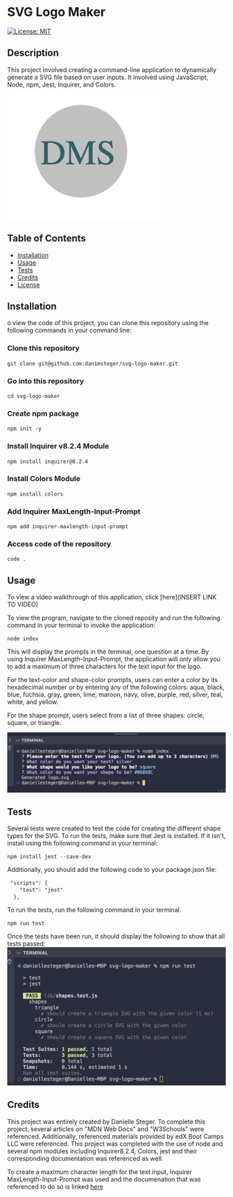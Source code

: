 # SVG Logo Maker

[![License: MIT](https://img.shields.io/badge/License-MIT-yellow.svg)](https://opensource.org/licenses/MIT)

## Description

This project involved creating a command-line application to dynamically generate a SVG file based on user inputs. It involved using JavaScript, Node, npm, Jest, Inquirer, and Colors.

![Sample photo of a generated SVG](/assets/images/mainphoto.png)

## Table of Contents

- [Installation](#installation)
- [Usage](#usage)
- [Tests](#tests)
- [Credits](#credits)
- [License](#license)

## Installation

o view the code of this project, you can clone this repository using the following commands in your command line:

### Clone this repository

```
git clone git@github.com:danimsteger/svg-logo-maker.git
```

### Go into this repository

```
cd svg-logo-maker
```

### Create npm package

```
npm init -y
```

### Install Inquirer v8.2.4 Module

```
npm install inquirer@8.2.4
```

### Install Colors Module

```
npm install colors
```

### Add Inquirer MaxLength-Input-Prompt

```
npm add inquirer-maxlength-input-prompt
```

### Access code of the repository

```
code .
```

## Usage

To view a video walkthrough of this application, click [here](INSERT LINK TO VIDEO)

To view the program, navigate to the cloned reposity and run the following command in your terminal to invoke the application:

```
node index
```

This will display the prompts in the terminal, one question at a time. By using Inquirer MaxLength-Input-Prompt, the application will only allow you to add a maximum of three characters for the text input for the logo.

For the text-color and shape-color prompts, users can enter a color by its hexadecimal number or by entering any of the following colors: aqua, black, blue, fuchsia, gray, green, lime, maroon, navy, olive, purple, red, silver, teal, white, and yellow.

For the shape prompt, users select from a list of three shapes: circle, square, or triangle.

![Sample view of the terminal with completed prompts](/assets/images/terminal.png)

## Tests

Several tests were created to test the code for creating the different shape types for the SVG. To run the tests, make sure that Jest is installed. If it isn't, install using the following command in your terminal:

```
npm install jest --save-dev
```

Additionally, you should add the following code to your package.json file:

```
 "scripts": {
    "test": "jest"
  },
```

To run the tests, run the following command in your terminal.

```
npm run test
```

Once the tests have been run, it should display the following to show that all tests passed:
![Sample of passing tests in terminal](/assets/images/tests.png)

## Credits

This project was entirely created by Danielle Steger. To complete this project, several articles on "MDN Web Docs" and "W3Schools" were referenced. Additionally, referenced materials provided by edX Boot Camps LLC were referenced. This project was completed with the use of node and several npm modules including Inquirer8.2.4, Colors, jest and their corresponding documentation was referenced as well.

To create a maximum character length for the text input, Inquirer MaxLength-Input-Prompt was used and the documenation that was referenced to do so is linked [here](https://www.npmjs.com/package/inquirer-maxlength-input-prompt)
